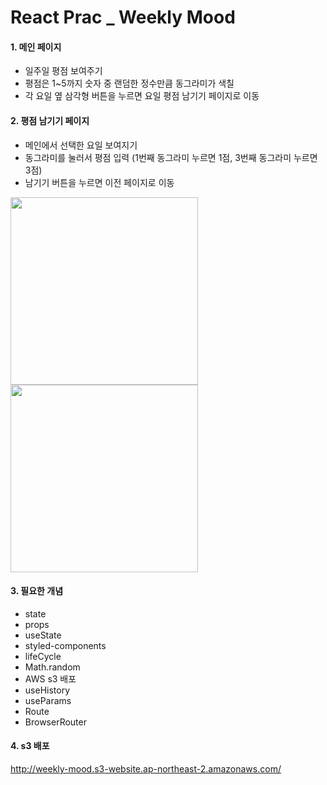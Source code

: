 # React Prac _ Weekly Mood

#### 1. 메인 페이지
- 일주일 평점 보여주기
- 평점은 1~5까지 숫자 중 랜덤한 정수만큼 동그라미가 색칠
- 각 요일 옆 삼각형 버튼을 누르면 요일 평점 남기기 페이지로 이동

#### 2. 평점 남기기 페이지
- 메인에서 선택한 요일 보여지기
- 동그라미를 눌러서 평점 입력 (1번째 동그라미 누르면 1점, 3번째 동그라미 누르면 3점)
- 남기기 버튼을 누르면 이전 페이지로 이동


<img src="https://teamsparta.notion.site/image/https%3A%2F%2Fs3-us-west-2.amazonaws.com%2Fsecure.notion-static.com%2F016fa006-ffc1-487f-b0d5-f0a8550ab6a9%2FScreenshot_2021-11-16_at_7.24.48_PM.png?table=block&id=f3085297-8126-4f58-93b9-17bfde0a6a07&spaceId=83c75a39-3aba-4ba4-a792-7aefe4b07895&width=1060&userId=&cache=v2" height="300px">
<img src="https://teamsparta.notion.site/image/https%3A%2F%2Fs3-us-west-2.amazonaws.com%2Fsecure.notion-static.com%2F0ade6c12-54be-4395-be97-9c7d749b1563%2FScreenshot_2021-11-16_at_7.19.00_PM.png?table=block&id=d4ff53d3-43c9-4411-8e16-f8994b3998a0&spaceId=83c75a39-3aba-4ba4-a792-7aefe4b07895&width=1380&userId=&cache=v2" height="300px">

#### 3. 필요한 개념
- state
- props
- useState
- styled-components
- lifeCycle
- Math.random
- AWS s3 배포
- useHistory
- useParams
- Route
- BrowserRouter


#### 4. s3 배포
http://weekly-mood.s3-website.ap-northeast-2.amazonaws.com/
